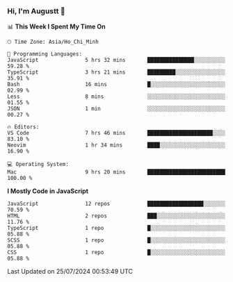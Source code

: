 ### Hi, I'm Augustt 👋

<!--START_SECTION:waka-->
📊 **This Week I Spent My Time On** 

```text
🕑︎ Time Zone: Asia/Ho_Chi_Minh

💬 Programming Languages: 
JavaScript               5 hrs 32 mins       ███████████████░░░░░░░░░░   59.28 % 
TypeScript               3 hrs 21 mins       █████████░░░░░░░░░░░░░░░░   35.91 % 
Bash                     16 mins             █░░░░░░░░░░░░░░░░░░░░░░░░   02.99 % 
Less                     8 mins              ░░░░░░░░░░░░░░░░░░░░░░░░░   01.55 % 
JSON                     1 min               ░░░░░░░░░░░░░░░░░░░░░░░░░   00.27 % 

🔥 Editors: 
VS Code                  7 hrs 46 mins       █████████████████████░░░░   83.10 % 
Neovim                   1 hr 34 mins        ████░░░░░░░░░░░░░░░░░░░░░   16.90 % 

💻 Operating System: 
Mac                      9 hrs 20 mins       █████████████████████████   100.00 % 
```

**I Mostly Code in JavaScript** 

```text
JavaScript               12 repos            ██████████████████░░░░░░░   70.59 % 
HTML                     2 repos             ███░░░░░░░░░░░░░░░░░░░░░░   11.76 % 
TypeScript               1 repo              █░░░░░░░░░░░░░░░░░░░░░░░░   05.88 % 
SCSS                     1 repo              █░░░░░░░░░░░░░░░░░░░░░░░░   05.88 % 
CSS                      1 repo              █░░░░░░░░░░░░░░░░░░░░░░░░   05.88 % 
```




 Last Updated on 25/07/2024 00:53:49 UTC
<!--END_SECTION:waka-->
